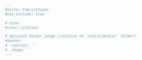 ```yaml
---
#title: Publications
#cms_exclude: true

# View.
#view: citation

# Optional header image (relative to `static/media/` folder).
#banner:
#  caption: ''
#  image: ''
---
```

